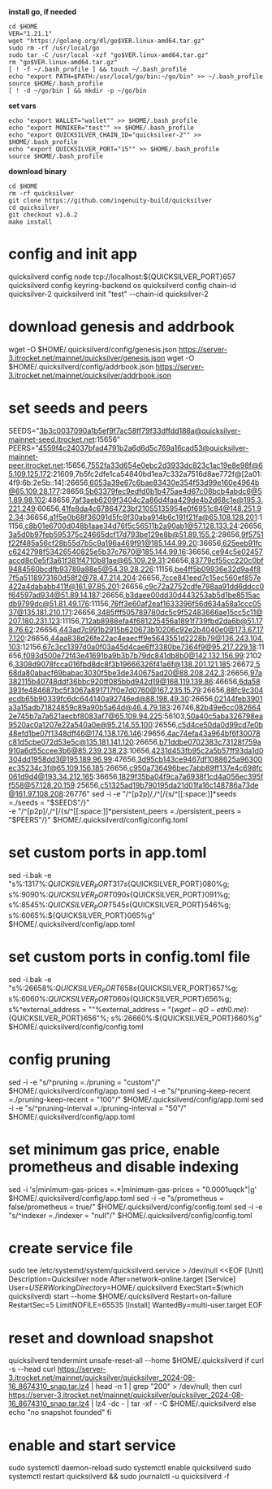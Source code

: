 **install go, if needed**
```
cd $HOME
VER="1.21.1"
wget "https://golang.org/dl/go$VER.linux-amd64.tar.gz"
sudo rm -rf /usr/local/go
sudo tar -C /usr/local -xzf "go$VER.linux-amd64.tar.gz"
rm "go$VER.linux-amd64.tar.gz"
[ ! -f ~/.bash_profile ] && touch ~/.bash_profile
echo "export PATH=$PATH:/usr/local/go/bin:~/go/bin" >> ~/.bash_profile
source $HOME/.bash_profile
[ ! -d ~/go/bin ] && mkdir -p ~/go/bin
```
**set vars**
```
echo "export WALLET="wallet"" >> $HOME/.bash_profile
echo "export MONIKER="test"" >> $HOME/.bash_profile
echo "export QUICKSILVER_CHAIN_ID="quicksilver-2"" >> $HOME/.bash_profile
echo "export QUICKSILVER_PORT="15"" >> $HOME/.bash_profile
source $HOME/.bash_profile
```

**download binary**
```
cd $HOME
rm -rf quicksilver
git clone https://github.com/ingenuity-build/quicksilver
cd quicksilver
git checkout v1.6.2
make install
```
# config and init app
quicksilverd config node tcp://localhost:${QUICKSILVER_PORT}657
quicksilverd config keyring-backend os
quicksilverd config chain-id quicksilver-2
quicksilverd init "test" --chain-id quicksilver-2

# download genesis and addrbook
wget -O $HOME/.quicksilverd/config/genesis.json https://server-3.itrocket.net/mainnet/quicksilver/genesis.json
wget -O $HOME/.quicksilverd/config/addrbook.json  https://server-3.itrocket.net/mainnet/quicksilver/addrbook.json

# set seeds and peers
SEEDS="3b3c0037090a1b5ef9f7ac58ff79f33dffdd188a@quicksilver-mainnet-seed.itrocket.net:15656"
PEERS="4559f4c24037bfad4791b2a6d6d5c769a16cad53@quicksilver-mainnet-peer.itrocket.net:15656,7552fa33d654e0ebc2d3933dc823c1ac19e8e98f@65.109.125.172:21609,7b5fc2dfe1ca54840bd1ea7c332a7516d8ae772f@[2a01:4f9:6b:2e5b::14]:26656,6053a39e67c6bae83430e354f53d99e160e4964b@65.109.28.177:28656,5b63379fec9edfd0b1b475ae4d67c08bcb4abdc6@51.89.98.102:48656,7af3aeb6209f3404c2a86d4faa429de4b2d68c1e@195.3.221.249:60656,41fe8da4c67864723bf21055135954e0f6951c84@148.251.92.34:36656,a1f5e0b68f36091d5fc8f30aba914b6c191f21fa@65.108.128.201:11156,c8b01e6700d048b1aae34d76f5c56511b2a90ab1@57.128.133.24:26656,3a5d0b97feb595375c24665dcf17d793be129e8b@51.89.155.2:28656,9f5751f22f485a56cf28b55d7b5c9a196a469f91@185.144.99.20:36656,625eeb91fcc6242798f53426540825e5b37c7670@185.144.99.16:36656,ce94c5e02457accd8c0e5f3a61f381f4710b81ae@65.109.29.31:26656,83779cf55cc220c0bf9484560bcdfb93789a88e5@54.39.28.226:11156,be4ff5b09936e32d9a4f87f5a5118973160d58f2@78.47.214.204:26656,7cce841eed7c15ec560ef857e422a4dababb411f@161.97.85.201:26656,c9c72a2752cdfe798aa91dd6ddcc0f64597ad934@51.89.14.187:26656,b3daee00dd30d443253ab5d1be8515acdb9799dc@51.81.49.176:11156,76ff3e60af2eaf1633396f56d634a58a1ccc0537@135.181.210.171:26656,3485fff505789780dc5c9f52483666ae15cc5c11@207.180.231.123:11156,712ab8988efa4f681225456a1891f739fbd2da6b@51.178.76.62:26656,443ad7c991b2915b620673b10206c92e2b4040e0@173.67.177.120:26656,44aa838d26fe22ac4eaecff9e5643551d2228b79@136.243.104.103:12156,67c3cc1397d0a0f03a45d4cae6ff3380be7364f9@95.217.229.18:11656,f093d500e72f43e41691ba9b3b7b79dc841db8b0@142.132.156.99:21026,3308d9078fcca016fbd8dc8f3b19666326f41a6f@138.201.121.185:26672,568da80abacf69babac3030f5be3de340675ad20@88.208.242.3:26656,97a382115b40748ddf36bbc920ff085bbd942d19@168.119.139.86:46656,6da58393fe484687bc5f3067a891717f0e7d0760@167.235.15.79:26656,88fc9c304ecdb65b90339fc6dc644140a92746ed@88.198.49.30:26656,02144feb3901a3a15adb71824859c89a90b5a64d@46.4.79.183:26746,82b49e6cc0826642e745b7a7a621aecbf8083af7@65.109.94.225:56103,50a40c5aba326798ea9520ac0a1207e22a540a0e@95.214.55.100:26556,c5d4ce50da0d99cd7e0b48efd1be07f1348dff46@174.138.176.146:29656,4ac74efa43a964bf6f30078c81d5cbe072d53e5c@135.181.141.120:26656,b71ddbe0702383c73128f759a910a6d55ccee3b6@85.239.238.23:10656,4231d453fb95c2a5b57ff93da1d0304dd1958dd3@195.189.96.99:47656,3d95cb143ce9467df1088625a96300ec35234c3f@65.109.156.185:26656,c950a736496bec7abb89ff137e4c698fc061d9d4@193.34.212.165:36656,1829f35ba04f9ca7a6938f1cd4a056ec395ff558@57.128.20.159:25656,c51325ad19b790195da21d01fa16c148786a73de@161.97.108.208:26776"
sed -i -e "/^\[p2p\]/,/^\[/{s/^[[:space:]]*seeds *=.*/seeds = \"$SEEDS\"/}" \
       -e "/^\[p2p\]/,/^\[/{s/^[[:space:]]*persistent_peers *=.*/persistent_peers = \"$PEERS\"/}" $HOME/.quicksilverd/config/config.toml


# set custom ports in app.toml
sed -i.bak -e "s%:1317%:${QUICKSILVER_PORT}317%g;
s%:8080%:${QUICKSILVER_PORT}080%g;
s%:9090%:${QUICKSILVER_PORT}090%g;
s%:9091%:${QUICKSILVER_PORT}091%g;
s%:8545%:${QUICKSILVER_PORT}545%g;
s%:8546%:${QUICKSILVER_PORT}546%g;
s%:6065%:${QUICKSILVER_PORT}065%g" $HOME/.quicksilverd/config/app.toml

# set custom ports in config.toml file
sed -i.bak -e "s%:26658%:${QUICKSILVER_PORT}658%g;
s%:26657%:${QUICKSILVER_PORT}657%g;
s%:6060%:${QUICKSILVER_PORT}060%g;
s%:26656%:${QUICKSILVER_PORT}656%g;
s%^external_address = \"\"%external_address = \"$(wget -qO- eth0.me):${QUICKSILVER_PORT}656\"%;
s%:26660%:${QUICKSILVER_PORT}660%g" $HOME/.quicksilverd/config/config.toml

# config pruning
sed -i -e "s/^pruning *=.*/pruning = \"custom\"/" $HOME/.quicksilverd/config/app.toml
sed -i -e "s/^pruning-keep-recent *=.*/pruning-keep-recent = \"100\"/" $HOME/.quicksilverd/config/app.toml
sed -i -e "s/^pruning-interval *=.*/pruning-interval = \"50\"/" $HOME/.quicksilverd/config/app.toml

# set minimum gas price, enable prometheus and disable indexing
sed -i 's|minimum-gas-prices =.*|minimum-gas-prices = "0.0001uqck"|g' $HOME/.quicksilverd/config/app.toml
sed -i -e "s/prometheus = false/prometheus = true/" $HOME/.quicksilverd/config/config.toml
sed -i -e "s/^indexer *=.*/indexer = \"null\"/" $HOME/.quicksilverd/config/config.toml

# create service file
sudo tee /etc/systemd/system/quicksilverd.service > /dev/null <<EOF
[Unit]
Description=Quicksilver node
After=network-online.target
[Service]
User=$USER
WorkingDirectory=$HOME/.quicksilverd
ExecStart=$(which quicksilverd) start --home $HOME/.quicksilverd
Restart=on-failure
RestartSec=5
LimitNOFILE=65535
[Install]
WantedBy=multi-user.target
EOF

# reset and download snapshot
quicksilverd tendermint unsafe-reset-all --home $HOME/.quicksilverd
if curl -s --head curl https://server-3.itrocket.net/mainnet/quicksilver/quicksilver_2024-08-16_8674310_snap.tar.lz4 | head -n 1 | grep "200" > /dev/null; then
  curl https://server-3.itrocket.net/mainnet/quicksilver/quicksilver_2024-08-16_8674310_snap.tar.lz4 | lz4 -dc - | tar -xf - -C $HOME/.quicksilverd
    else
  echo "no snapshot founded"
fi

# enable and start service
sudo systemctl daemon-reload
sudo systemctl enable quicksilverd
sudo systemctl restart quicksilverd && sudo journalctl -u quicksilverd -f
